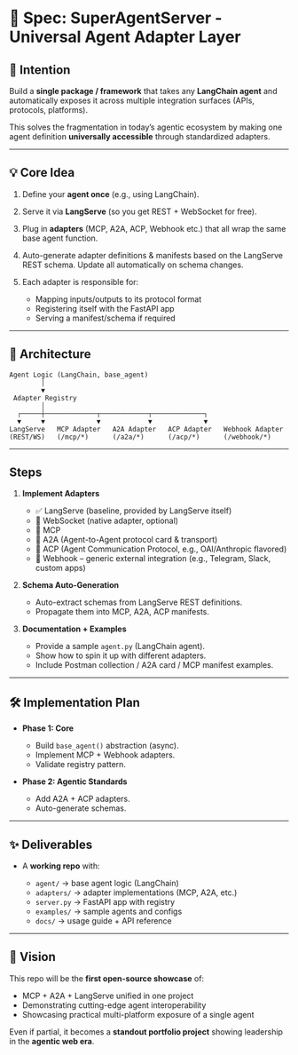 
# 📄 Spec: SuperAgentServer - Universal Agent Adapter Layer

## 🎯 Intention

Build a **single package / framework** that takes any **LangChain agent** and automatically exposes it across multiple integration surfaces (APIs, protocols, platforms).

This solves the fragmentation in today’s agentic ecosystem by making one agent definition **universally accessible** through standardized adapters.

---

## 💡 Core Idea

1. Define your **agent once** (e.g., using LangChain).
2. Serve it via **LangServe** (so you get REST + WebSocket for free).
3. Plug in **adapters** (MCP, A2A, ACP, Webhook etc.) that all wrap the same base agent function.
4. Auto-generate adapter definitions & manifests based on the LangServe REST schema. Update all automatically on schema changes.
5. Each adapter is responsible for:

   * Mapping inputs/outputs to its protocol format
   * Registering itself with the FastAPI app
   * Serving a manifest/schema if required

---

## 📐 Architecture

```
Agent Logic (LangChain, base_agent)
        │
        ▼
 Adapter Registry
        │
  ┌─────┼─────────────┬────────────┬─────────────┐
  ▼     ▼             ▼            ▼             ▼
LangServe   MCP Adapter   A2A Adapter   ACP Adapter   Webhook Adapter
(REST/WS)   (/mcp/*)      (/a2a/*)      (/acp/*)      (/webhook/*)
```

---

## Steps

1. **Implement Adapters**

   * ✅ LangServe (baseline, provided by LangServe itself)
   * 🔲 WebSocket (native adapter, optional)
   * 🔲 MCP
   * 🔲 A2A (Agent-to-Agent protocol card & transport)
   * 🔲 ACP (Agent Communication Protocol, e.g., OAI/Anthropic flavored)
   * 🔲 Webhook – generic external integration (e.g., Telegram, Slack, custom apps)

2. **Schema Auto-Generation**

   * Auto-extract schemas from LangServe REST definitions.
   * Propagate them into MCP, A2A, ACP manifests.

3. **Documentation + Examples**

   * Provide a sample `agent.py` (LangChain agent).
   * Show how to spin it up with different adapters.
   * Include Postman collection / A2A card / MCP manifest examples.

---

## 🛠 Implementation Plan

* **Phase 1: Core**

  * Build `base_agent()` abstraction (async).
  * Implement MCP + Webhook adapters.
  * Validate registry pattern.

* **Phase 2: Agentic Standards**

  * Add A2A + ACP adapters.
  * Auto-generate schemas.

---

## ✨ Deliverables

* A **working repo** with:

  * `agent/` → base agent logic (LangChain)
  * `adapters/` → adapter implementations (MCP, A2A, etc.)
  * `server.py` → FastAPI app with registry
  * `examples/` → sample agents and configs
  * `docs/` → usage guide + API reference

---

## 🔮 Vision

This repo will be the **first open-source showcase** of:

* MCP + A2A + LangServe unified in one project
* Demonstrating cutting-edge agent interoperability
* Showcasing practical multi-platform exposure of a single agent

Even if partial, it becomes a **standout portfolio project** showing leadership in the **agentic web era**.

